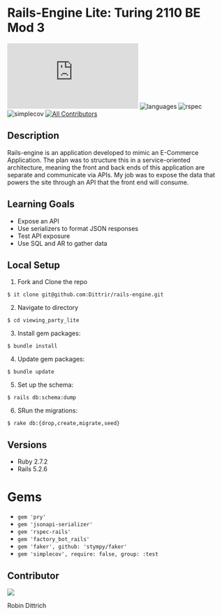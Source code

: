 # Rails-Engine Lite: Turing 2110 BE Mod 3
[![GitHub commits](https://badgen.net/github/commits/Naereen/StrapDown.js)](https://GitHub.com/Dittrir/rails-engine/commits?author=Dittrir)
![languages](https://img.shields.io/github/languages/top/Dittrir/rails-engine?color=red)
![rspec](https://img.shields.io/gem/v/rspec?color=blue&label=rspec)
![simplecov](https://img.shields.io/gem/v/simplecov?color=blue&label=simplecov) <!-- ALL-CONTRIBUTORS-BADGE:START - Do not remove or modify this section -->
[![All Contributors](https://img.shields.io/badge/contributors-1-orange.svg?style=flat)](#contributors-)
<!-- ALL-CONTRIBUTORS-BADGE:END -->

## Description
Rails-engine is an application developed to mimic an E-Commerce Application. The plan was to structure this in a service-oriented architecture, meaning the front and back ends of this application are separate and communicate via APIs. My job was to expose the data that powers the site through an API that the front end will consume.

## Learning Goals 
- Expose an API
- Use serializers to format JSON responses
- Test API exposure
- Use SQL and AR to gather data

## Local Setup
1. Fork and Clone the repo 
```shell
$ it clone git@github.com:Dittrir/rails-engine.git
```
2.  Navigate to directory 
```shell
$ cd viewing_party_lite
```
3. Install gem packages:
```shell
$ bundle install
```
4. Update gem packages: 
```shell
$ bundle update
```
5. Set up the schema: 
```shell
$ rails db:schema:dump
```
6. SRun the migrations: 
```shell
$ rake db:{drop,create,migrate,seed}
```

## Versions
- Ruby 2.7.2
- Rails 5.2.6

# Gems
- `gem 'pry'`
- `gem 'jsonapi-serializer'`
- `gem 'rspec-rails'`
- `gem 'factory_bot_rails'`
- `gem 'faker', github: 'stympy/faker'`
- `gem 'simplecov', require: false, group: :test`

## Contributor

<a href="https://github.com/Dittrir/rails-engine/graphs/contributors">
  <img src="https://contrib.rocks/image?repo=Dittrir/rails-engine" />
</a>

Robin Dittrich
